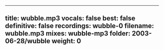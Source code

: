 
---
title: wubble.mp3
vocals: false
best: false
definitive: false
recordings: wubble-0
filename: wubble.mp3
mixes: wubble-mp3
folder: 2003-06-28/wubble
weight: 0
---
